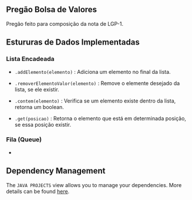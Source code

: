 ## Pregão Bolsa de Valores

Pregão feito para composição da nota de LGP-1.

## Estururas de Dados Implementadas

### Lista Encadeada
- `.addElemento(elemento)` : Adiciona um elemento no final da lista.

- `.removerElementoValor(elemento)` : Remove o elemente desejado da lista, se ele existir.

- `.contem(elemento)` : Verifica se um elemento existe dentro da lista, retorna um boolean.

- `.get(posicao)` : Retorna o elemento que está em determinada posição, se essa posição existir.

### Fila (Queue)
- 



## Dependency Management

The `JAVA PROJECTS` view allows you to manage your dependencies. More details can be found [here](https://github.com/microsoft/vscode-java-dependency#manage-dependencies).
